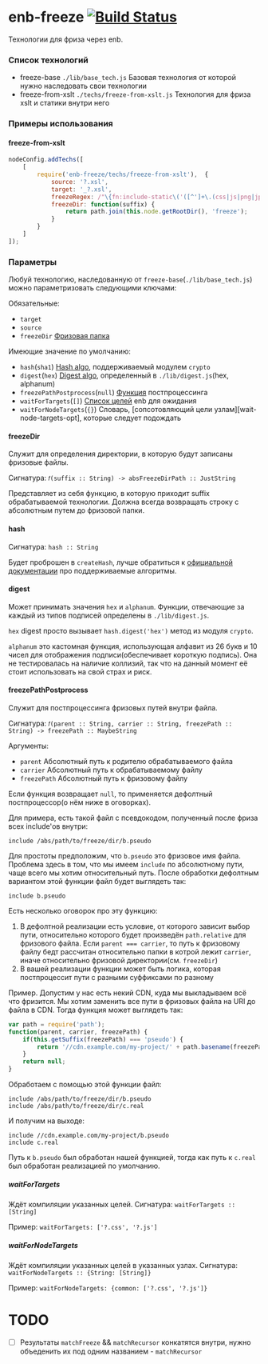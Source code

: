 enb-freeze [![Build Status](https://travis-ci.org/MRKTLAB/enb-freeze.svg?branch=master)](https://travis-ci.org/MRKTLAB/enb-freeze)
==============

Технологии для фриза через enb.

### Список технологий

  - freeze-base `./lib/base_tech.js` Базовая технология от которой нужно наследовать свои технологии
  - freeze-from-xslt `./techs/freeze-from-xslt.js` Технология для фриза xslt и статики внутри него

### Примеры использования

#### freeze-from-xslt
```javascript
nodeConfig.addTechs([
    [
        require('enb-freeze/techs/freeze-from-xslt'),  {
            source: '?.xsl',
            target: '_?.xsl',
            freezeRegex: /"\{fn:include-static\('([^']+\.(css|js|png|jp?g|gif))'\)\}"/,
            freezeDir: function(suffix) {
                return path.join(this.node.getRootDir(), 'freeze');
            }
        }
    ]
]);
```

### Параметры

Любуй технологию, наследованную от `freeze-base`(`./lib/base_tech.js`) можно параметризовать следующими ключами:

Обязательные:
  - `target`
  - `source`
  - `freezeDir` [Фризовая папка][freeze-dir-opt]

Имеющие значение по умолчанию:
  - `hash`(`sha1`) [Hash algo][hash-opt], поддерживаемый модулем `crypto`
  - `digest`(`hex`) [Digest algo][digest-opt], определенный в `./lib/digest.js`(hex, alphanum)
  - `freezePathPostprocess`(`null`) [Функция][freeze-path-postprocess-opt] постпроцессинга
  - `waitForTargets`(`[]`) [Список целей][wait-for-targets-opt] enb для ожидания
  - `waitForNodeTargets`(`{}`) Словарь, [сопсотовляющий цели узлам][wait-node-targets-opt], которые следует подождать

#### freezeDir
Служит для определения директории, в которую будут записаны фризовые файлы.

Сигнатура:
`𝑓(suffix :: String) -> absFreezeDirPath :: JustString`

Представляет из себя функцию, в которую приходит suffix обрабатываемой технологии. Должна всегда возвращать строку с абсолютным путем до фризовой папки.

#### hash
Сигнатура:
`hash :: String`

Будет проброшен в `createHash`, лучше обратиться к [официальной документации][create-hash-algo-link] про поддерживаемые алгоритмы.

#### digest

Может принимать значения `hex` и `alphanum`. Функции, отвечающие за каждый из типов подписей определены в `./lib/digest.js`.

`hex` digest просто вызывает `hash.digest('hex')` метод из модуля `crypto`.

`alphanum` это кастомная функция, использующая алфавит из 26 букв и 10 чисел для отображения подписи(обеспечивает короткую подпись). Она не тестировалась на наличие коллизий, так что на данный момент её стоит использовать на свой страх и риск.

#### freezePathPostprocess
Служит для постпроцессинга фризовых путей внутри файла.

Сигнатура:
`𝑓(parent :: String, carrier :: String, freezePath :: String) -> freezePath :: MaybeString`

Аргументы:

  - `parent` Абсолютный путь к родителю обрабатываемого файла
  - `carrier` Абсолютный путь к обрабатываемому файлу
  - `freezePath` Абсолютный путь к фризовому файлу

Если функция возвращает `null`, то применяется дефолтный постпроцессор(о нём ниже в оговорках).

Для примера, есть такой файл с псевдокодом, полученный после фриза всех include'ов внутри:
```
include /abs/path/to/freeze/dir/b.pseudo
```

Для простоты предположим, что `b.pseudo` это фризовое имя файла.
Проблема здесь в том, что мы имеем `include` по абсолютному пути, чаще всего мы хотим относительный путь.
После обработки дефолтным вариантом этой функции файл будет выглядеть так:
```
include b.pseudo
```

Есть несколько оговорок про эту функцию:
  1. В дефолтной реализации есть условие, от которого зависит выбор пути, относительно которого будет произведён `path.relative` для фризового файла. Если `parent === carrier`, то путь к фризовому файлу бедт рассчитан относительно папки в котрой лежит `carrier`, иначе относительно фризовой директории(см. `freezeDir`)
  2. В вашей реализации функции может быть логика, которая постпроцессит пути с разными суффиксами по разному

Пример. Допустим у нас есть некий CDN, куда мы выкладываем всё что фризится. Мы хотим заменить все пути в фризовых файла на URI до файла в CDN. Тогда функция может выглядеть так:
```javascript
var path = require('path');
function(parent, carrier, freezePath) {
    if(this.getSuffix(freezePath) === 'pseudo') {
        return '//cdn.example.com/my-project/' + path.basename(freezePath)
    }
    return null;
}
```

Обработаем с помощью этой функции файл:
```
include /abs/path/to/freeze/dir/b.pseudo
include /abs/path/to/freeze/dir/c.real
```

И получим на выходе:
```
include //cdn.example.com/my-project/b.pseudo
include c.real
```

Путь к `b.pseudo` был обработан нашей функцией, тогда как путь к `c.real` был обработан реализацией по умолчанию.

##### waitForTargets
Ждёт компиляции указанных целей.
Сигнатура:
`waitForTargets :: [String]`

Пример:
`waitForTargets: ['?.css', '?.js']`

##### waitForNodeTargets
Ждёт компиляции указанных целей в указанных узлах.
Сигнатура:
`waitForNodeTargets :: {String: [String]}`

Пример:
`waitForNodeTargets: {common: ['?.css', '?.js']}`


# TODO

  - [ ] Результаты `matchFreeze` && `matchRecursor` конкатятся внутри, нужно объеденить их под одним названием - `matchRecursor`

[freeze-dir-opt]: #freezeDir
[hash-opt]: #hash
[digest-opt]: #digest
[create-hash-algo-link]: https://nodejs.org/api/crypto.html#crypto_crypto_createhash_algorithm
[freeze-path-postprocess-opt]: #freezePathPostprocess
[wait-for-targets-opt]: #waitForTargets
[wait-for-node-targets-opt]: #waitForNodeTargets
